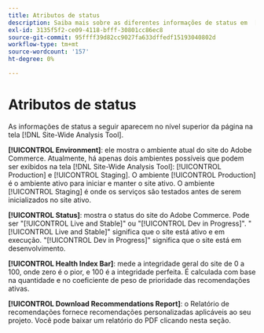 ```yaml
---
title: Atributos de status
description: Saiba mais sobre as diferentes informações de status em  [!DNL Site-Wide Analysis Tool].
exl-id: 3135f5f2-ce09-4118-bfff-30801cc86ec8
source-git-commit: 95ffff39d82cc9027fa633dffedf15193040802d
workflow-type: tm+mt
source-wordcount: '157'
ht-degree: 0%

---
```


# Atributos de status

As informações de status a seguir aparecem no nível superior da página na tela [!DNL Site-Wide Analysis Tool].

**[!UICONTROL Environment]**: ele mostra o ambiente atual do site do Adobe Commerce. Atualmente, há apenas dois ambientes possíveis que podem ser exibidos na tela [!DNL Site-Wide Analysis Tool]: [!UICONTROL Production] e [!UICONTROL Staging]. O ambiente [!UICONTROL Production] é o ambiente ativo para iniciar e manter o site ativo. O ambiente [!UICONTROL Staging] é onde os serviços são testados antes de serem inicializados no site ativo.

**[!UICONTROL Status]**: mostra o status do site do Adobe Commerce. Pode ser &quot;[!UICONTROL Live and Stable]&quot; ou &quot;[!UICONTROL Dev in Progress]&quot;. &quot;[!UICONTROL Live and Stable]&quot; significa que o site está ativo e em execução. &quot;[!UICONTROL Dev in Progress]&quot; significa que o site está em desenvolvimento.

**[!UICONTROL Health Index Bar]**: mede a integridade geral do site de 0 a 100, onde zero é o pior, e 100 é a integridade perfeita. É calculada com base na quantidade e no coeficiente de peso de prioridade das recomendações ativas.

**[!UICONTROL Download Recommendations Report]**: o Relatório de recomendações fornece recomendações personalizadas aplicáveis ao seu projeto. Você pode baixar um relatório do PDF clicando nesta seção.
